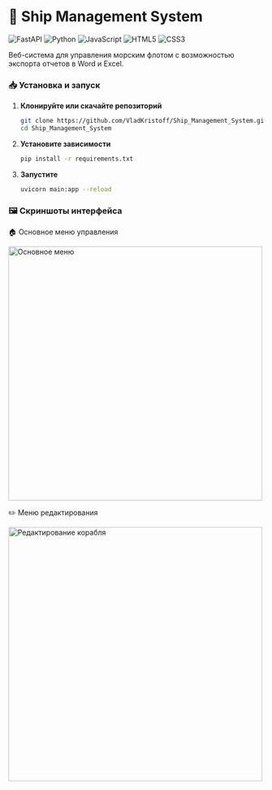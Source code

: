 # 🚢 Ship Management System

![FastAPI](https://img.shields.io/badge/FastAPI-005571?style=for-the-badge&logo=fastapi)
![Python](https://img.shields.io/badge/Python-3776AB?style=for-the-badge&logo=python&logoColor=white)
![JavaScript](https://img.shields.io/badge/JavaScript-F7DF1E?style=for-the-badge&logo=javascript&logoColor=black)
![HTML5](https://img.shields.io/badge/HTML5-E34F26?style=for-the-badge&logo=html5&logoColor=white)
![CSS3](https://img.shields.io/badge/CSS3-1572B6?style=for-the-badge&logo=css3&logoColor=white)

Веб-система для управления морским флотом с возможностью экспорта отчетов в Word и Excel.

### 📥 Установка и запуск

1. **Клонируйте или скачайте репозиторий**
   ```bash
   git clone https://github.com/VladKristoff/Ship_Management_System.git
   cd Ship_Management_System

2. **Установите зависимости**
   ```bash
   pip install -r requirements.txt

3. **Запустите**
   ```bash
   uvicorn main:app --reload

### 🖼️ Скриншоты интерфейса
🏠 Основное меню управления

<img width="500" alt="Основное меню" src="https://github.com/user-attachments/assets/5f267a98-88c2-44c4-9ff6-694bc20b28f1" />

✏️ Меню редактирования

<img width="500" alt="Редактирование корабля" src="https://github.com/user-attachments/assets/9e54ce02-457a-43d5-880e-e76474a14893" />

